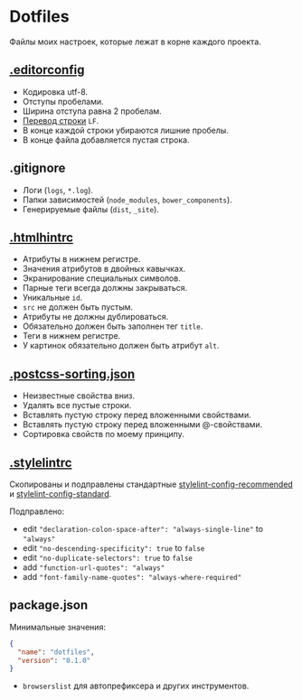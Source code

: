 # Dotfiles
Файлы моих настроек, которые лежат в корне каждого проекта.

## [.editorconfig](http://editorconfig.org)
- Кодировка utf-8.
- Отступы пробелами.
- Ширина отступа равна 2 пробелам.
- [Перевод строки](https://ru.wikipedia.org/wiki/%D0%9F%D0%B5%D1%80%D0%B5%D0%B2%D0%BE%D0%B4_%D1%81%D1%82%D1%80%D0%BE%D0%BA%D0%B8) `LF`.
- В конце каждой строки убираются лишние пробелы.
- В конце файла добавляется пустая строка.

## .gitignore
- Логи (`logs`, `*.log`).
- Папки зависимостей (`node_modules`, `bower_components`).
- Генерируемые файлы (`dist`, `_site`).

## [.htmlhintrc](http://htmlhint.com)
- Атрибуты в нижнем регистре.
- Значения атрибутов в двойных кавычках.
- Экранирование специальных символов.
- Парные теги всегда должны закрываться.
- Уникальные `id`.
- `src` не должен быть пустым.
- Атрибуты не должны дублироваться.
- Обязательно должен быть заполнен тег `title`.
- Теги в нижнем регистре.
- У картинок обязательно должен быть атрибут `alt`.

## [.postcss-sorting.json](https://github.com/lysyi3m/atom-postcss-sorting)
- Неизвестные свойства вниз.
- Удалять все пустые строки.
- Вставлять пустую строку перед вложенными свойствами.
- Вставлять пустую строку перед вложенными @-свойствами.
- Сортировка свойств по моему принципу.

## [.stylelintrc](https://stylelint.io)

Скопированы и подправлены стандартные [stylelint-config-recommended](https://github.com/stylelint/stylelint-config-recommended) и [stylelint-config-standard](https://github.com/stylelint/stylelint-config-standard).

Подправлено:
- edit `"declaration-colon-space-after": "always-single-line"` to `"always"`
- edit `"no-descending-specificity": true` to `false`
- edit `"no-duplicate-selectors": true` to `false`
- add `"function-url-quotes": "always"`
- add `"font-family-name-quotes": "always-where-required"`

## package.json
Минимальные значения:
```json
{
  "name": "dotfiles",
  "version": "0.1.0"
}
```

- `browserslist` для автопрефиксера и других инструментов.
